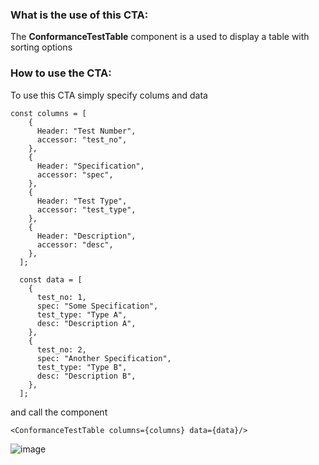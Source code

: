 ### What is the use of this CTA:
The **ConformanceTestTable** component is a used to display a table with sorting options

### How to use the CTA:
To use this CTA simply specify colums and data
```
const columns = [
    {
      Header: "Test Number",
      accessor: "test_no",
    },
    {
      Header: "Specification",
      accessor: "spec",
    },
    {
      Header: "Test Type",
      accessor: "test_type",
    },
    {
      Header: "Description",
      accessor: "desc",
    },
  ];

  const data = [
    {
      test_no: 1,
      spec: "Some Specification",
      test_type: "Type A",
      desc: "Description A",
    },
    {
      test_no: 2,
      spec: "Another Specification",
      test_type: "Type B",
      desc: "Description B",
    },
  ];
```
and call the component
```
<ConformanceTestTable columns={columns} data={data}/>
```

![image](https://github.com/layer5io/layer5/assets/74408634/21d94675-3052-4338-bc3f-731a20195e97)